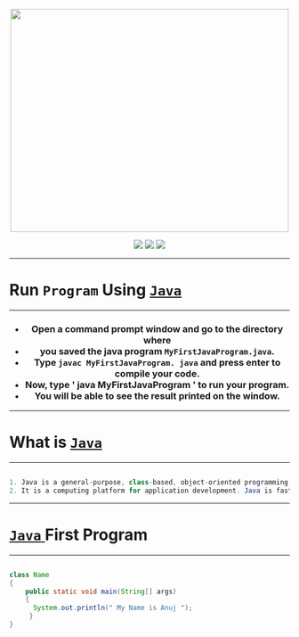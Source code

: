 <p align="center">
    
<img align="center" width="500" height="400" src="https://logos-download.com/wp-content/uploads/2016/10/Java_logo_icon.png" />

</p>

<p align = "center">
<img src="https://forthebadge.com/images/badges/for-you.svg" /> 
<img src="https://forthebadge.com/images/badges/made-with-python.svg" />
<img src="https://forthebadge.com/images/badges/built-by-developers.svg" />
</p>

_____________________________
# <h1>Run **`Program`** Using <a href="#" >**`Java`**</a></h1>
_____________________________


<h3 align="center">
    
-   Open a command prompt window and go to the directory where 
-   you saved the java program **`MyFirstJavaProgram.java`**.
-   Type **`javac MyFirstJavaProgram. java`** and press enter to compile your code.
-   Now, type ' java MyFirstJavaProgram ' to run your program.
-   You will be able to see the result printed on the window.

</h3>

_________________
# <h1> What is <a href="#">**`Java`**</a></h1>
_________________


```java

1. Java is a general-purpose, class-based, object-oriented programming language designed for having lesser implementation dependencies. 
2. It is a computing platform for application development. Java is fast, secure, and reliable, therefore

```

_________________
# <h1><a href="#"> **`Java`** </a> First Program</h1>
_________________


```java

class Name
{
    public static void main(String[] args)
    {
      System.out.println(" My Name is Anuj ");
     }
}

```
